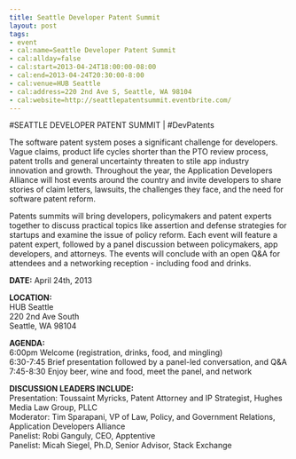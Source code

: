 ```yaml
---
title: Seattle Developer Patent Summit
layout: post
tags:
- event
- cal:name=Seattle Developer Patent Summit
- cal:allday=false
- cal:start=2013-04-24T18:00:00-08:00
- cal:end=2013-04-24T20:30:00-8:00
- cal:venue=HUB Seattle
- cal:address=220 2nd Ave S, Seattle, WA 98104
- cal:website=http://seattlepatentsummit.eventbrite.com/
---
```

#SEATTLE DEVELOPER PATENT SUMMIT | #DevPatents

The software patent system poses a significant challenge for developers. Vague claims, product life cycles shorter than the PTO review process, patent trolls and general uncertainty threaten to stile app industry innovation and growth. Throughout the year, the Application Developers Alliance will host events around the country and invite developers to share stories of claim letters, lawsuits, the challenges they face, and the need for software patent reform.  

Patents summits will bring developers, policymakers and patent experts together to discuss practical topics like assertion and defense strategies for startups and examine the issue of policy reform.  Each event will feature a patent expert, followed by a panel discussion between policymakers, app developers, and attorneys. The events will conclude with an open Q&A for attendees and a networking reception - including food and drinks.


**DATE:** April 24th, 2013

**LOCATION:**  
HUB Seattle  
220 2nd Ave South  
Seattle, WA 98104  

**AGENDA:**  
6:00pm Welcome (registration, drinks, food, and mingling)  
6:30-7:45 Brief presentation followed by a panel-led conversation, and Q&A  
7:45-8:30 Enjoy beer, wine and food, meet the panel, and network  

**DISCUSSION LEADERS INCLUDE:**  
Presentation: Toussaint Myricks, Patent Attorney and IP Strategist, Hughes Media Law Group, PLLC  
Moderator: Tim Sparapani, VP of Law, Policy, and Government Relations, Application Developers Alliance  
Panelist: Robi Ganguly, CEO, Apptentive  
Panelist: Micah Siegel, Ph.D, Senior Advisor, Stack Exchange
